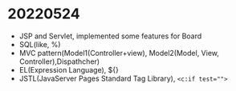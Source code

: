 # 20220524

- JSP and Servlet, implemented some features for Board
- SQL(like, %)
- MVC pattern(Model1(Controller+view), Model2(Model, View, Controller),Dispathcher)
- EL(Expression Language), ${}
- JSTL(JavaServer Pages Standard Tag Library), `<c:if test="">`
